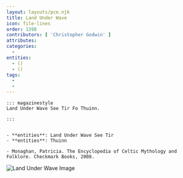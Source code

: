 ```yaml
---
layout: layouts/pce.njk
title: Land Under Wave
icon: file-lines
order: 1398
contributors: [ 'Christopher Godwin' ]
attributes:
categories:
  - 
entities:
  - ()
  - ()
tags:
  - 
  - 
---
```

``` tab [group1:Info]
::: magazinestyle
Land Under Wave See Tir Fo Thuinn.

:::
```
``` tab [group1:Attributes]
```
``` tab [group1:Entities]
- **entities**: Land Under Wave See Tir
- **entities**: Thuinn
```
``` tab [group1:Sources]
- Monaghan, Patricia. The Encyclopedia of Celtic Mythology and Folklore. Checkmark Books, 2008.
```
![Land Under Wave Image]([None])
